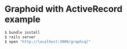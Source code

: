 # Graphoid with ActiveRecord example

```bash
$ bundle install
$ rails server
$ open "http://localhost:3000/graphiql"
```
